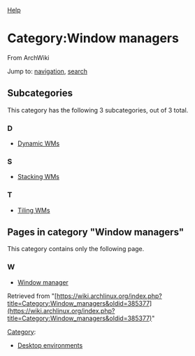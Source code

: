 [Help](//www.mediawiki.org/wiki/Special:MyLanguage/Help:Categories)

# Category:Window managers

From ArchWiki

Jump to: [navigation](#column-one), [search](#searchInput)

## Subcategories

This category has the following 3 subcategories, out of 3 total.

### D

*   [Dynamic WMs](/index.php/Category:Dynamic_WMs "Category:Dynamic WMs")

### S

*   [Stacking WMs](/index.php/Category:Stacking_WMs "Category:Stacking WMs")

### T

*   [Tiling WMs](/index.php/Category:Tiling_WMs "Category:Tiling WMs")

## Pages in category "Window managers"

This category contains only the following page.

### W

*   [Window manager](/index.php/Window_manager "Window manager")

Retrieved from "[https://wiki.archlinux.org/index.php?title=Category:Window_managers&oldid=385377](https://wiki.archlinux.org/index.php?title=Category:Window_managers&oldid=385377)"

[Category](/index.php/Special:Categories "Special:Categories"):

*   [Desktop environments](/index.php/Category:Desktop_environments "Category:Desktop environments")